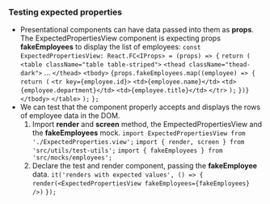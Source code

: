 ### Testing expected properties

- Presentational components can have data passed into them as **props**. The ExpectedPropertiesView component is expecting props **fakeEmployees** to display the list of employees:
  `const ExpectedPropertiesView: React.FC<IProps> = (props) => {`
    `return (`
      `<table className="table table-striped">`
        `<thead className="thead-dark">`
          ...
        `</thead>`
        `<tbody>`
          `{props.fakeEmployees.map((employee) => {`
            `return (`
              `<tr key={employee.id}>`
                `<td>{employee.name}</td>`
                `<td>{employee.department}</td>`
                `<td>{employee.title}</td>`
              `</tr>`
            `);`
          `})}`
        `</tbody>`
      `</table>`
    `);`
  `};`
- We can test that the component properly accepts and displays the rows of employee data in the DOM.
  1. Import **render** and **screen** method, the EmpectedPropertiesView and the **fakeEmployees** mock.
    `import ExpectedPropertiesView from './ExpectedProperties.view';`
    `import { render, screen } from 'src/utils/test-utils';`
    `import { fakeEmployees } from 'src/mocks/employees';`
  2. Declare the test and render component, passing the **fakeEmployee** data.
    `it('renders with expected values', () => {`
      `render(<ExpectedPropertiesView fakeEmployees={fakeEmployees} />)`
    `});`

